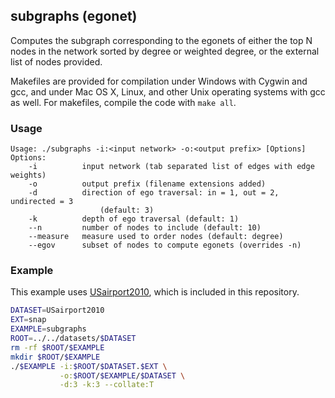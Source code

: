 subgraphs (egonet)
------------------

Computes the subgraph corresponding to the egonets of either the top N
nodes in the network sorted by degree or weighted degree, or the external
list of nodes provided.

Makefiles are provided for compilation under Windows with Cygwin and gcc,
and under Mac OS X, Linux, and other Unix operating systems with gcc as
well. For makefiles, compile the code with `make all`.

### Usage ###

```
Usage: ./subgraphs -i:<input network> -o:<output prefix> [Options]
Options:
    -i          input network (tab separated list of edges with edge weights)
    -o          output prefix (filename extensions added)
    -d          direction of ego traversal: in = 1, out = 2, undirected = 3
                    (default: 3)
    -k          depth of ego traversal (default: 1)
    --n         number of nodes to include (default: 10)
    --measure   measure used to order nodes (default: degree)
    --egov      subset of nodes to compute egonets (overrides -n)
```

### Example ###

This example uses [USairport2010](/contrib/yins-enas/datasets/USairport2010),
which is included in this repository. 

```bash
DATASET=USairport2010
EXT=snap
EXAMPLE=subgraphs
ROOT=../../datasets/$DATASET
rm -rf $ROOT/$EXAMPLE
mkdir $ROOT/$EXAMPLE
./$EXAMPLE -i:$ROOT/$DATASET.$EXT \
           -o:$ROOT/$EXAMPLE/$DATASET \
           -d:3 -k:3 --collate:T
```